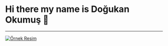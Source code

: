 # Hi there my name is Doğukan Okumuş 👋
<hr> 

<a href="#"><img src="file:///C:/Users/x/Desktop/html.svg" alt="Örnek Resim" /></a>




                       
